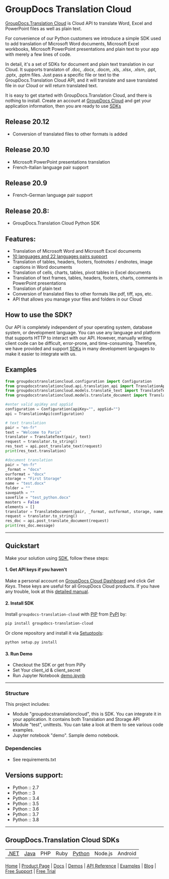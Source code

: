# GroupDocs Translation Cloud 

[GroupDocs.Translation Cloud](https://products.groupdocs.cloud/translation) is Cloud API to translate Word, Excel and PowerPoint files as well as plain text. 

For convenience of our Python customers we introduce a simple SDK used to add translation of Microsoft Word documents, Microsoft Excel workbooks, Microsoft PowerPoint presentations and plain text to your app with merely a few lines of code.

In detail, it's a set of SDKs for document and plain text translation in our Cloud. It supports translaton of .doc, .docx, .docm, .xls, .xlsx, .xlsm, .ppt, .pptx, .pptm files. Just pass a specific file or text to the GroupDocs.Translation Cloud API, and it will translate and save translated file in our Cloud or will return translated text.

It is easy to get started with GroupDocs.Translation Cloud, and there is nothing to install. Create an account at [GroupDocs Cloud](https://dashboard.groupdocs.cloud/#/) and get your application information, then you are ready to use [SDKs](https://github.com/groupdocs-translation-cloud)

## Release 20.12
- Conversion of translated files to other formats is added

## Release 20.10
- Microsoft PowerPoint presentations translation
- French-Italian language pair support

## Release 20.9
- French-German language pair support

## Release 20.8:
- GroupDocs.Translation Cloud Python SDK


## Features:

- Translation of Microsoft Word and Microsoft Excel documents
- [10 languages and 22 languages pairs support](https://docs.groupdocs.cloud/translation/supported-languages/)
- Translation of tables, headers, footers, footnotes / endnotes, image captions in Word documents
- Translation of cells, charts, tables, pivot tables in Excel documents
- Translation of text frames, tables, headers, footers, charts, comments in PowerPoint presentations
- Translation of plain text
- Conversion of translated files to other formats like pdf, tiff, xps, etc.
- API that allows you manage your files and folders in our Cloud

## How to use the SDK?

Our API is completely independent of your operating system, database system, or development language. You can use any language and platform that supports HTTP to interact with our API. However, manually writing client code can be difficult, error-prone, and time-consuming. Therefore, we have provided and support [SDKs](https://github.com/groupdocs-translation-cloud) in many development languages to make it easier to integrate with us.

## Examples

```python
from groupdocstranslationcloud.configuration import Configuration
from groupdocstranslationcloud.api.translation_api import TranslationApi
from groupdocstranslationcloud.models.translate_text import TranslateText
from groupdocstranslationcloud.models.translate_document import TranslateDocument

#enter valid apiKey and appSid
configuration = Configuration(apiKey="", appSid="")
api = TranslationApi(configuration)

# text translation
pair = "en-fr"
text = "Welcome to Paris"
translator = TranslateText(pair, text)
request = translator.to_string()
res_text = api.post_translate_text(request)
print(res_text.translation)

#document translation
pair = "en-fr"
_format = "docx"
ourformat = "docx"
storage = "First Storage"
name = "test.docx"
folder = ""
savepath = ""
savefile = "test_python.docx"  
masters = False
elements = []
translator = TranslateDocument(pair, _format, outformat, storage, name, folder, savepath, savefile, masters, elements)
request = translator.to_string() 
res_doc = api.post_translate_document(request)
print(res_doc.message)
```
_________________________

## Quickstart

Make your solution using [SDK](https://github.com/groupdocs-translation-cloud), follow these steps:

#### 1. Get API keys if you haven't

Make a personal account on [GroupDocs Cloud Dashboard](https://dashboard.groupdocs.cloud/#/) and click _Get Keys_. These keys are useful for all GroupDocs Cloud products. If you have any trouble, look at this [detailed manual](https://docs.groupdocs.cloud/total/creating-and-managing-application/).

#### 2. Install SDK

Install `groupdocs-translation-cloud` with [PIP](https://pypi.org/project/pip/) from [PyPI](https://pypi.org/) by:

```sh
pip install groupdocs-translation-cloud
```

Or clone repository and install it via [Setuptools](http://pypi.python.org/pypi/setuptools): 

```sh
python setup.py install
```

#### 3. Run Demo

  * Checkout the SDK or get from PiPy 
  * Set Your client_id & client_secret
  * Run Jupyter Notebook [demo.ipynb](https://github.com/groupdocs-translation-cloud/groupdocs-translation-cloud-python/blob/master/demo.ipynb)
 
--------------------------- 

### Structure

This project includes:

- Module "groupdocstranslationcloud", this is SDK. You can integrate it in your application. It contains both Translation and Storage API
- Module "test", unittests. You can take a look at them to see various code examples.
- Jupyter notebook "demo". Sample demo notebook.

### Dependencies
- See requirements.txt

## Versions support:
- Python :: 2.7
- Python :: 3
- Python :: 3.4
- Python :: 3.5
- Python :: 3.6
- Python :: 3.7
- Python :: 3.8

_________________________

## GroupDocs.Translation Cloud SDKs

||||||||
|--------------|----------|-------|-------|-------|---------|---------|
|[.NET](https://github.com/groupdocs-translation-cloud/groupdocs-translation-cloud-dotnet)|[Java](https://github.com/groupdocs-translation-cloud/groupdocs-translation-cloud-java)|PHP|Ruby|[Python](https://github.com/groupdocs-translation-cloud/groupdocs-translation-cloud-python)|Node.js|Android|

[Home](https://www.groupdocs.cloud/) | [Product Page](https://products.groupdocs.cloud/translation/python) | [Docs](https://docs.groupdocs.cloud/translation/) | [Demos](https://products.groupdocs.app/viewer/family) | [API Reference](https://apireference.groupdocs.cloud/translation/) | [Examples](https://github.com/groupdocs-translation-cloud/groupdocs-translation-cloud-python) | [Blog](https://blog.groupdocs.cloud/category/translation/) | [Free Support](https://forum.groupdocs.cloud/c/translation) | [Free Trial](https://purchase.groupdocs.cloud/trial)
